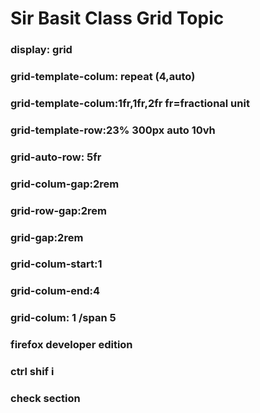 # Sir Basit Class Grid Topic



### display: grid
### grid-template-colum: repeat (4,auto)
### grid-template-colum:1fr,1fr,2fr   fr=fractional unit
### grid-template-row:23% 300px auto 10vh
### grid-auto-row: 5fr
### grid-colum-gap:2rem
### grid-row-gap:2rem
### grid-gap:2rem
### grid-colum-start:1
### grid-colum-end:4
### grid-colum: 1 /span 5



### firefox developer edition
### ctrl shif i
### check section







